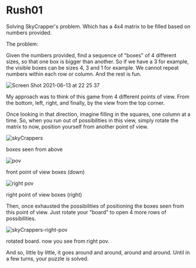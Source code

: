 # Rush01
Solving SkyCrapper's problem. Which has a 4x4 matrix to be filled based on numbers provided.

The problem:

Given the numbers provided, find a sequence of "boxes" of 4 different sizes, so that one box is bigger than another. So if we have a 3 for example, the visible boxes can be sizes 4, 3 and 1 for example.
We cannot repeat numbers within each row or column. And the rest is fun.

![Screen Shot 2021-06-13 at 22 25 37](https://user-images.githubusercontent.com/54086765/121833792-79cac700-cca3-11eb-9901-b8de8d514523.png)



My approach was to think of this game from 4 different points of view. From the bottom, left, right, and finally, by the view from the top corner.

Once looking in that direction, imagine filling in the squares, one column at a time.
So, when you run out of possibilities in this view, simply rotate the matrix to now, position yourself from another point of view.

![skyCrappers](https://user-images.githubusercontent.com/54086765/121835492-cf08d780-cca7-11eb-9660-0b4b61396b49.jpg) 

boxes seen from above



![pov](https://user-images.githubusercontent.com/54086765/121835514-da5c0300-cca7-11eb-9221-9699d4f5cc83.jpg)

front point of view boxes (down)



![right pov](https://user-images.githubusercontent.com/54086765/121835518-ddef8a00-cca7-11eb-8f00-7450c23bafd4.jpg)

right point of view boxes (right)



Then, once exhausted the possibilities of positioning the boxes seen from this point of view. Just rotate your "board" to open 4 more rows of possibilities.

![skyCrappers-right-pov](https://user-images.githubusercontent.com/54086765/121836120-412dec00-cca9-11eb-979c-04b21dc3fe24.jpg)

rotated board. now you see from right pov.



And so, little by little, it goes around and around, around and around. Until in a few turns, your puzzle is solved.

